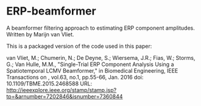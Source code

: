 # ERP-beamformer
A beamformer filtering approach to estimating ERP component amplitudes.
Written by Marijn van Vliet.

This is a packaged version of the code used in this paper:

van Vliet, M.; Chumerin, N.; De Deyne, S.; Wiersema, J.R.; Fias, W.; Storms, G.; Van Hulle, M.M., "Single-Trial ERP Component Analysis Using a Spatiotemporal LCMV Beamformer," in Biomedical Engineering, IEEE Transactions on , vol.63, no.1, pp.55-66, Jan. 2016
doi: 10.1109/TBME.2015.2468588
URL: http://ieeexplore.ieee.org/stamp/stamp.jsp?tp=&arnumber=7202846&isnumber=7360844
